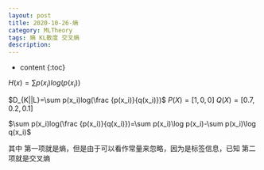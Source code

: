 ```yaml
---
layout: post
title: 2020-10-26-熵 
category: MLTheory
tags: 熵 KL散度 交叉熵
description: 
---
```

* content
{:toc}

$H(x)=\sum p(x_i)log(p(x_i))$

$D_{K||L}=\sum p(x_i)log(\frac {p(x_i)}{q(x_i)})$
$P(X)=[1,0,0]$
$Q(X)=[0.7,0.2,0.1]$

$\sum p(x_i)log(\frac {p(x_i)}{q(x_i)})=\sum p(x_i)\log p(x_i)-\sum p(x_i)\log q(x_i)$

其中
第一项就是熵，但是由于可以看作常量来忽略，因为是标签信息，已知
第二项就是交叉熵